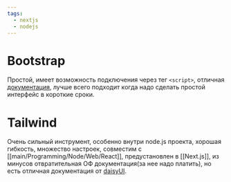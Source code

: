 ```yaml
---
tags:
  - nextjs
  - nodejs
---
```

# Bootstrap
Простой, имеет возможность подключения через тег `<script>`, отличная [документация](https://getbootstrap.com/docs/5.1/getting-started/introduction/), лучше всего подходит когда надо сделать простой интерфейс в короткие сроки.

# Tailwind
Очень сильный инструмент, особенно внутри node.js проекта, хорошая гибкость, множество настроек, совместим с [[main/Programming/Node/Web/React]], предустановлен в [[Next.js]], из минусов отвратительная ОФ документация(за нее надо платить), но есть отличная документация от [daisyUI](https://daisyui.com/). 
